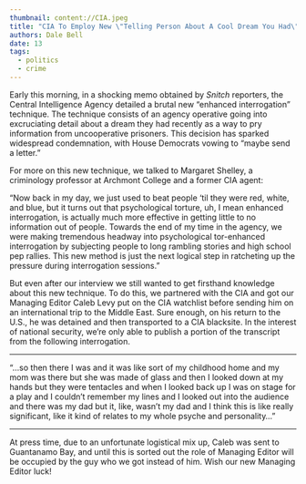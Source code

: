 ```yaml
---
thumbnail: content://CIA.jpeg
title: "CIA To Employ New \"Telling Person About A Cool Dream You Had\" Torture Technique"
authors: Dale Bell
date: 13
tags:
  - politics
  - crime
---
```


Early this morning, in a shocking memo obtained by *Snitch* reporters, the Central Intelligence Agency detailed a brutal new “enhanced interrogation” technique. The technique consists of an agency operative going into excruciating detail about a dream they had recently as a way to pry information from uncooperative prisoners. This decision has sparked widespread condemnation, with House Democrats vowing to “maybe send a letter.”

For more on this new technique, we talked to Margaret Shelley, a criminology professor at Archmont College and a former CIA agent:

“Now back in my day, we just used to beat people ‘til they were red, white, and blue, but it turns out that psychological torture, uh, I mean enhanced interrogation, is actually much more effective in getting little to no information out of people. Towards the end of my time in the agency, we were making tremendous headway into psychological tor-enhanced interrogation by subjecting people to long rambling stories and high school pep rallies. This new method is just the next logical step in ratcheting up the pressure during interrogation sessions.”

But even after our interview we still wanted to get firsthand knowledge about this new technique. To do this, we partnered with the CIA and got our Managing Editor Caleb Levy put on the CIA watchlist before sending him on an international trip to the Middle East. Sure enough, on his return to the U.S., he was detained and then transported to a CIA blacksite. In the interest of national security, we’re only able to publish a portion of the transcript from the following interrogation.

---

“…so then there I was and it was like sort of my childhood home and my mom was there but she was made of glass and then I looked down at my hands but they were tentacles and when I looked back up I was on stage for a play and I couldn’t remember my lines and I looked out into the audience and there was my dad but it, like, wasn’t my dad and I think this is like really significant, like it kind of relates to my whole psyche and personality…”

---

At press time, due to an unfortunate logistical mix up, Caleb was sent to Guantanamo Bay, and until this is sorted out the role of Managing Editor will be occupied by the guy who we got instead of him. Wish our new Managing Editor luck!
